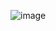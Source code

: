 ![image](https://user-images.githubusercontent.com/83713146/136325090-b87bf56b-5ab2-40b9-97e4-fd95ce8e6620.png)
